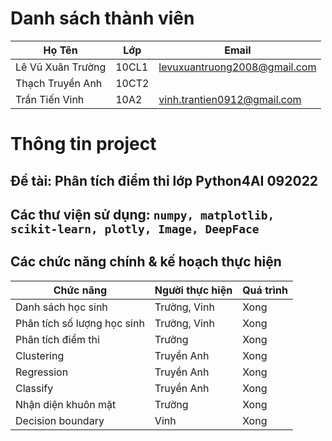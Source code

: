 # Danh sách thành viên
Họ Tên|Lớp|Email
-|-|-
Lê Vũ Xuân Trường|10CL1|levuxuantruong2008@gmail.com
Thạch Truyền Anh|10CT2|
Trần Tiến Vinh|10A2|vinh.trantien0912@gmail.com

# Thông tin project
## Đề tài: Phân tích điểm thi lớp Python4AI 092022
## Các thư viện sử dụng: `numpy, matplotlib, scikit-learn, plotly, Image, DeepFace`

## Các chức năng chính & kế hoạch thực hiện

Chức năng|Người thực hiện|Quá trình
-|-|-
Danh sách học sinh|Trường, Vinh|Xong
Phân tích số lượng học sinh|Trường, Vinh|Xong
Phân tích điểm thi|Trường|Xong
Clustering|Truyền Anh|Xong
Regression|Truyền Anh|Xong
Classify|Truyền Anh|Xong
Nhận diện khuôn mặt|Trường|Xong
Decision boundary|Vinh|Xong
